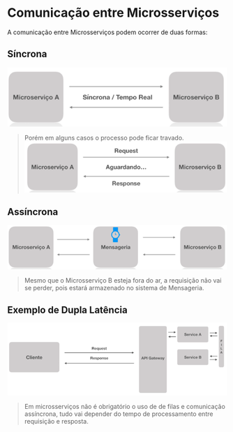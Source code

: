 # **Comunicação entre Microsserviços**

A comunicação entre Microsserviços podem ocorrer de duas formas:

## **Síncrona**
![Comunicação Síncrona](../assets/sincrona.png)
> Porém em alguns casos o processo pode ficar travado.
![Comunicação Síncrona](../assets/sincrona-travado.png)

## **Assíncrona**
![Comunicação Assíncrona](../assets/assincrona.png)
> Mesmo que o Microsserviço B esteja fora do ar, a requisição não vai se perder, pois estará armazenado no sistema de Mensageria.


## **Exemplo de Dupla Latência**

![Dupla Latência](../assets/dupla-latencia.png)

> Em microsserviços não é obrigatório o uso de de filas e comunicação assíncrona, tudo vai depender do tempo de processamento entre requisição e resposta.